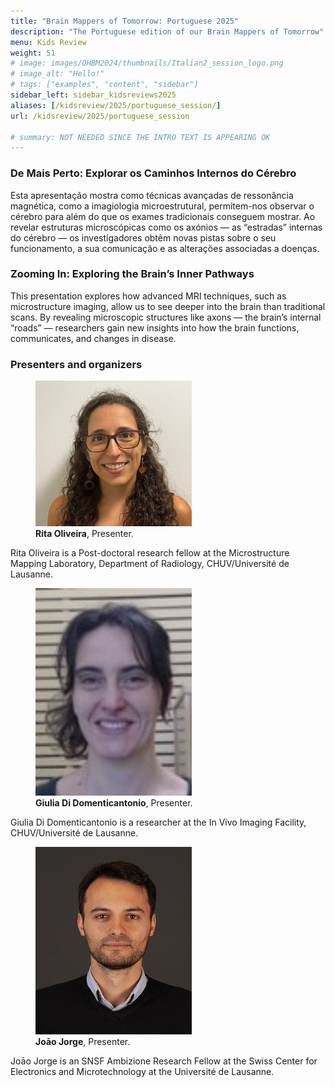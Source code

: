 ```yaml
---
title: "Brain Mappers of Tomorrow: Portuguese 2025"
description: "The Portuguese edition of our Brain Mappers of Tomorrow"
menu: Kids Review
weight: 51
# image: images/OHBM2024/thumbnails/Italian2_session_logo.png
# image_alt: "Hello!"
# tags: ["examples", "content", "sidebar"]
sidebar_left: sidebar_kidsreviews2025
aliases: [/kidsreview/2025/portuguese_session/]
url: /kidsreview/2025/portuguese_session

# summary: NOT NEEDED SINCE THE INTRO TEXT IS APPEARING OK
---
```

### De Mais Perto: Explorar os Caminhos Internos do Cérebro

Esta apresentação mostra como técnicas avançadas de ressonância magnética, como a imagiologia microestrutural, permitem-nos observar o cérebro para além do que os exames tradicionais conseguem mostrar. Ao revelar estruturas microscópicas como os axónios — as “estradas” internas do cérebro — os investigadores obtêm novas pistas sobre o seu funcionamento, a sua comunicação e as alterações associadas a doenças.

### Zooming In: Exploring the Brain’s Inner Pathways 

This presentation explores how advanced MRI techniques, such as microstructure imaging, allow us to see deeper into the brain than traditional scans. By revealing microscopic structures like axons — the brain’s internal “roads” — researchers gain new insights into how the brain functions, communicates, and changes in disease.

<!-- **[Registration is closed](https://docs.google.com/forms/d/e/1FAIpQLScSGwVp4u_BmJPfdx6EiwFffblTmG53RnQpQwb4B3_sg4XZYA/viewform?usp=sf_link)** -->

### Presenters and organizers

<div class="content-gallery">
  <figure>
    <img src="ProfilePicture1-edited-1Rita.jpg" alt="Rita Oliveira" width="250">
    <figcaption><b>Rita Oliveira</b>, Presenter.</figcaption>
  </figure>
</div>

Rita Oliveira is a Post-doctoral research fellow at the Microstructure Mapping Laboratory, Department of Radiology, CHUV/Université de Lausanne. 


<div class="content-gallery">
  <figure>
    <img src="giulia.jpg" alt="Giulia Di Domenticantonio" width="250">
    <figcaption><b>Giulia Di Domenticantonio</b>, Presenter.</figcaption>
  </figure>
</div>

Giulia Di Domenticantonio is a researcher at the  In Vivo Imaging Facility, CHUV/Université de Lausanne.

<div class="content-gallery">
  <figure>
    <img src="JoaoJorge.jpg" alt="Joāo Jorge, Moderator" width="250">
    <figcaption><b>Joāo Jorge</b>, Presenter.</figcaption>
  </figure>
</div>

Joāo Jorge is an SNSF Ambizione Research Fellow at the Swiss Center for Electronics and Microtechnology at the Université de Lausanne.


<!-- ### Official Trailer

#### English subtitles
{{< youtube id="h02EFmRmLDY" >}}

#### Italian subtitles
{{< youtube id="JeIQBXy5dLs" >}} -->

<!-- ### The presentation

{{< gallery class="content-gallery" >}} 
    <figure> 
            <img style="margin: 0.1em 0.1em 0.1em 0.1em" src="/images/OHBM2023/kidsreview_2023/italian_isotta/Fv2DzoNWAAMK9ww.jpg" alt="Photo from the presentation" height="350">
            <img style="margin: 0.1em 0.1em 0.1em 0.1em" src="/images/OHBM2023/kidsreview_2023/italian_isotta/Fv2DzpJXgAARCZX.jpg" alt="Photo from the presentation" width="350">
            <img style="margin: 0.1em 0.1em 0.1em 0.1em" src="/images/OHBM2023/kidsreview_2023/italian_isotta/Fv2DzngWcAMD0Ot.jpg" alt="Photo from the presentation" width="350">
            <img style="margin: 0.1em 0.1em 0.1em 0.1em" src="/images/OHBM2023/kidsreview_2023/italian_isotta/Fv2DznfXsAERTCS.jpg" alt="Photo from the presentation" width="350">
            <img style="margin: 0.1em 0.1em 0.1em 0.1em" src="/images/OHBM2023/kidsreview_2023/italian_isotta/Fv2ENXsWIAEV1Ex.jpg" alt="Photo from the presentation" width="350">
        <figcaption>
            <b>Pictures from the presentation.</b>
        </figcaption>
    </figure>
{{< /gallery >}}

From [Irene Balboni](https://twitter.com/irene_balboni/status/1656627725308657664?s=20). -->
